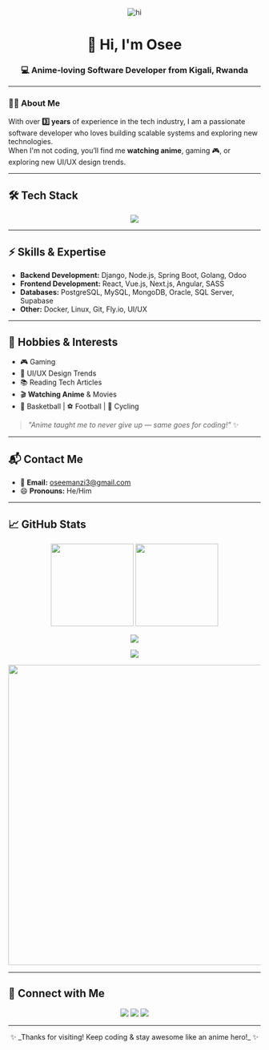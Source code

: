 <!-- Anime Header -->
<p align="center">
 <img src="https://i.pinimg.com/originals/81/17/8b/81178b47a8598f0c81c4799f2cdd4057.gif" alt="hi" />
</p>

<h1 align="center">👋 Hi, I'm Osee</h1>
<h3 align="center">💻 Anime-loving Software Developer from Kigali, Rwanda</h3>

---

### 🧑‍💻 About Me  
With over **3️⃣ years** of experience in the tech industry, I am a passionate software developer who loves building scalable systems and exploring new technologies.  
When I'm not coding, you’ll find me **watching anime**, gaming 🎮, or exploring new UI/UX design trends.  

---

## 🛠️ Tech Stack  
<p align="center">
  <img src="https://skillicons.dev/icons?i=django,html,css,js,ts,java,nodejs,spring,vue,react,nextjs,angular,golang,supabase,flyio,odoo,postgres,mysql,mongodb,git,docker,linux,postman" />
</p>

---

## ⚡ Skills & Expertise  
- **Backend Development:** Django, Node.js, Spring Boot, Golang, Odoo  
- **Frontend Development:** React, Vue.js, Next.js, Angular, SASS  
- **Databases:** PostgreSQL, MySQL, MongoDB, Oracle, SQL Server, Supabase  
- **Other:** Docker, Linux, Git, Fly.io, UI/UX  

---

## 🎯 Hobbies & Interests  
- 🎮 Gaming  
- 🎨 UI/UX Design Trends  
- 📚 Reading Tech Articles  
- 🎬 **Watching Anime** & Movies  
- 🏀 Basketball | ⚽ Football | 🚴 Cycling  

> _"Anime taught me to never give up — same goes for coding!"_ ✨  

---

## 📬 Contact Me  
- 📧 **Email:** [oseemanzi3@gmail.com](mailto:oseemanzi3@gmail.com)  
- 😄 **Pronouns:** He/Him  

---

## 📈 GitHub Stats  
<p align="center">
  <img src="https://github-readme-stats.vercel.app/api?username=manziosee&show_icons=true&count_private=true&theme=tokyonight" height="165">
  <img src="https://github-readme-streak-stats.herokuapp.com?user=manziosee&theme=tokyonight" height="165">
</p>

<p align="center">
  <img src="https://github-readme-stats.vercel.app/api/top-langs/?username=manziosee&layout=compact&theme=tokyonight&hide=less,scss,css,html" />
</p>

<p align="center">
  <img src="https://github-profile-trophy.vercel.app/?username=ManziOsee&theme=onedark&no-frame=true&margin-w=15&margin-h=10&row=1&column=6" />
</p>

<p align="center">
  <img src="https://user-images.githubusercontent.com/42932255/216576374-88ecf050-2f95-490f-b05b-30004f264599.svg" width="600">
</p>

---

## 🤝 Connect with Me  
<p align="center">
  <a href="https://twitter.com/ManziOsee" target="_blank"><img src="https://img.shields.io/badge/twitter-%2300acee.svg?&style=for-the-badge&logo=twitter&logoColor=white" /></a>
  <a href="https://www.linkedin.com/in/manzi-niyongira-os%C3%A9e-2065861bb/" target="_blank"><img src="https://img.shields.io/badge/linkedin-%231E77B5.svg?&style=for-the-badge&logo=linkedin&logoColor=white" /></a>
  <a href="https://www.instagram.com/manzi.ose/" target="_blank"><img src="https://img.shields.io/badge/instagram-%23000000.svg?&style=for-the-badge&logo=instagram&logoColor=white" /></a>
</p>

---

<p align="center">✨ _Thanks for visiting! Keep coding & stay awesome like an anime hero!_ ✨</p>
